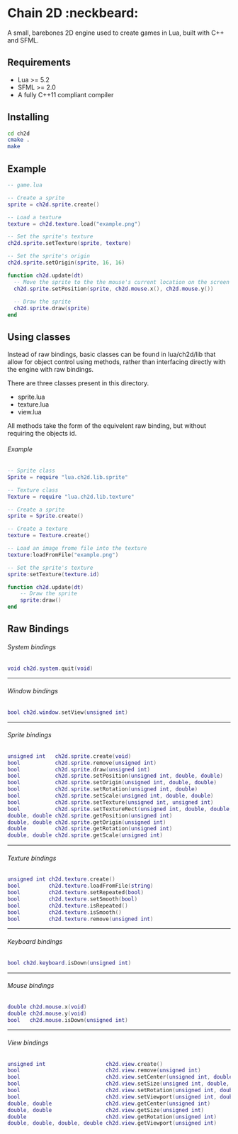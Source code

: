 # Chain 2D :neckbeard:
A small, barebones 2D engine used to create games in Lua, built with C++ and SFML.

## Requirements

*  Lua >= 5.2
*  SFML >= 2.0
*  A fully C++11 compliant compiler

## Installing

``` bash
cd ch2d
cmake .
make
```

## Example

``` Lua
-- game.lua

-- Create a sprite
sprite = ch2d.sprite.create()

-- Load a texture
texture = ch2d.texture.load("example.png")

-- Set the sprite's texture
ch2d.sprite.setTexture(sprite, texture)

-- Set the sprite's origin
ch2d.sprite.setOrigin(sprite, 16, 16)

function ch2d.update(dt)
  -- Move the sprite to the the mouse's current location on the screen
  ch2d.sprite.setPosition(sprite, ch2d.mouse.x(), ch2d.mouse.y())
  
  -- Draw the sprite
  ch2d.sprite.draw(sprite)
end
```

## Using classes

Instead of raw bindings, basic classes can be found in lua/ch2d/lib that allow for object control using methods, rather than interfacing directly with the engine with raw bindings.

There are three classes present in this directory.

* sprite.lua
* texture.lua
* view.lua

All methods take the form of the equivelent raw binding, but without requiring the objects id.

###### Example
``` Lua
-- Sprite class
Sprite = require "lua.ch2d.lib.sprite"

-- Texture class
Texture = require "lua.ch2d.lib.texture"

-- Create a sprite
sprite = Sprite.create()

-- Create a texture
texture = Texture.create()

-- Load an image frome file into the texture
texture:loadFromFile("example.png")

-- Set the sprite's texture
sprite:setTexture(texture.id)

function ch2d.update(dt)
    -- Draw the sprite
    sprite:draw()
end
```
## Raw Bindings

###### System bindings

``` Lua
void ch2d.system.quit(void)
```

----

###### Window bindings

``` Lua
bool ch2d.window.setView(unsigned int)
```

----

###### Sprite bindings

``` Lua
unsigned int   ch2d.sprite.create(void)
bool           ch2d.sprite.remove(unsigned int)
bool           ch2d.sprite.draw(unsigned int)
bool           ch2d.sprite.setPosition(unsigned int, double, double)
bool           ch2d.sprite.setOrigin(unsigned int, double, double)
bool           ch2d.sprite.setRotation(unsigned int, double)
bool           ch2d.sprite.setScale(unsigned int, double, double)
bool           ch2d.sprite.setTexture(unsigned int, unsigned int)
bool           ch2d.sprite.setTextureRect(unsigned int, double, double, double, double)
double, double ch2d.sprite.getPosition(unsigned int)
double, double ch2d.sprite.getOrigin(unsigned int)
double         ch2d.sprite.getRotation(unsigned int)
double, double ch2d.sprite.getScale(unsigned int)
```

----

###### Texture bindings

``` Lua
unsigned int ch2d.texture.create()
bool         ch2d.texture.loadFromFile(string)
bool         ch2d.texture.setRepeated(bool)
bool         ch2d.texture.setSmooth(bool)
bool         ch2d.texture.isRepeated()
bool         ch2d.texture.isSmooth()
bool         ch2d.texture.remove(unsigned int)
```

----

###### Keyboard bindings

``` Lua
bool ch2d.keyboard.isDown(unsigned int)
```

----

###### Mouse bindings

``` Lua
double ch2d.mouse.x(void)
double ch2d.mouse.y(void)
bool   ch2d.mouse.isDown(unsigned int)
```

----

###### View bindings

``` Lua
unsigned int                   ch2d.view.create()
bool                           ch2d.view.remove(unsigned int)
bool                           ch2d.view.setCenter(unsigned int, double, double)
bool                           ch2d.view.setSize(unsigned int, double, double)
bool                           ch2d.view.setRotation(unsigned int, double)
bool                           ch2d.view.setViewport(unsigned int, double, double, double, double)
double, double                 ch2d.view.getCenter(unsigned int)
double, double                 ch2d.view.getSize(unsigned int)
double                         ch2d.view.getRotation(unsigned int)
double, double, double, double ch2d.view.getViewport(unsigned int)
```

